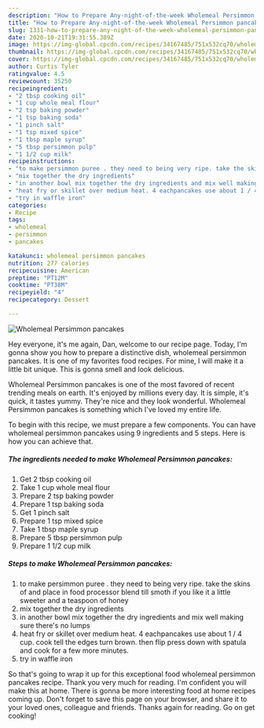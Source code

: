 ```yaml
---
description: "How to Prepare Any-night-of-the-week Wholemeal Persimmon pancakes"
title: "How to Prepare Any-night-of-the-week Wholemeal Persimmon pancakes"
slug: 1331-how-to-prepare-any-night-of-the-week-wholemeal-persimmon-pancakes
date: 2020-10-21T19:31:55.389Z
image: https://img-global.cpcdn.com/recipes/34167485/751x532cq70/wholemeal-persimmon-pancakes-recipe-main-photo.jpg
thumbnail: https://img-global.cpcdn.com/recipes/34167485/751x532cq70/wholemeal-persimmon-pancakes-recipe-main-photo.jpg
cover: https://img-global.cpcdn.com/recipes/34167485/751x532cq70/wholemeal-persimmon-pancakes-recipe-main-photo.jpg
author: Curtis Tyler
ratingvalue: 4.5
reviewcount: 35250
recipeingredient:
- "2 tbsp cooking oil"
- "1 cup whole meal flour"
- "2 tsp baking powder"
- "1 tsp baking soda"
- "1 pinch salt"
- "1 tsp mixed spice"
- "1 tbsp maple syrup"
- "5 tbsp persimmon pulp"
- "1 1/2 cup milk"
recipeinstructions:
- "to make persimmon puree . they need to being very ripe. take the skins of and place in food processor blend till smoth if you like it a little sweeter and a teaspoon of honey"
- "mix together the dry ingredients"
- "in another bowl mix together the dry ingredients and mix well making sure there&#39;s no lumps"
- "heat fry or skillet over medium heat. 4 eachpancakes use about 1 / 4 cup. cook tell the edges turn brown. then flip press down with spatula and cook for a few more minutes."
- "try in waffle iron"
categories:
- Recipe
tags:
- wholemeal
- persimmon
- pancakes

katakunci: wholemeal persimmon pancakes 
nutrition: 277 calories
recipecuisine: American
preptime: "PT12M"
cooktime: "PT38M"
recipeyield: "4"
recipecategory: Dessert

---
```



![Wholemeal Persimmon pancakes](https://img-global.cpcdn.com/recipes/34167485/751x532cq70/wholemeal-persimmon-pancakes-recipe-main-photo.jpg)

Hey everyone, it's me again, Dan, welcome to our recipe page. Today, I'm gonna show you how to prepare a distinctive dish, wholemeal persimmon pancakes. It is one of my favorites food recipes. For mine, I will make it a little bit unique. This is gonna smell and look delicious.



Wholemeal Persimmon pancakes is one of the most favored of recent trending meals on earth. It's enjoyed by millions every day. It is simple, it's quick, it tastes yummy. They're nice and they look wonderful. Wholemeal Persimmon pancakes is something which I've loved my entire life.


To begin with this recipe, we must prepare a few components. You can have wholemeal persimmon pancakes using 9 ingredients and 5 steps. Here is how you can achieve that.

<!--inarticleads1-->

##### The ingredients needed to make Wholemeal Persimmon pancakes:

1. Get 2 tbsp cooking oil
1. Take 1 cup whole meal flour
1. Prepare 2 tsp baking powder
1. Prepare 1 tsp baking soda
1. Get 1 pinch salt
1. Prepare 1 tsp mixed spice
1. Take 1 tbsp maple syrup
1. Prepare 5 tbsp persimmon pulp
1. Prepare 1 1/2 cup milk




<!--inarticleads2-->

##### Steps to make Wholemeal Persimmon pancakes:

1. to make persimmon puree . they need to being very ripe. take the skins of and place in food processor blend till smoth if you like it a little sweeter and a teaspoon of honey
1. mix together the dry ingredients
1. in another bowl mix together the dry ingredients and mix well making sure there&#39;s no lumps
1. heat fry or skillet over medium heat. 4 eachpancakes use about 1 / 4 cup. cook tell the edges turn brown. then flip press down with spatula and cook for a few more minutes.
1. try in waffle iron




So that's going to wrap it up for this exceptional food wholemeal persimmon pancakes recipe. Thank you very much for reading. I'm confident you will make this at home. There is gonna be more interesting food at home recipes coming up. Don't forget to save this page on your browser, and share it to your loved ones, colleague and friends. Thanks again for reading. Go on get cooking!

